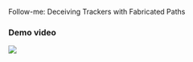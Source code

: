 Follow-me: Deceiving Trackers with Fabricated Paths


### Demo video
<img src="https://github.com/loushengtao/Follow-me/blob/main/demo/demo.gif"/>

